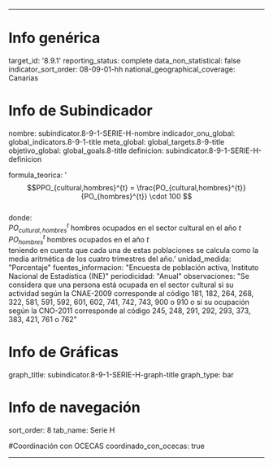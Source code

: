 ---

# Info genérica
target_id: '8.9.1'
reporting_status: complete
data_non_statistical: false
indicator_sort_order: 08-09-01-hh
national_geographical_coverage: Canarias

# Info de Subindicador
nombre: subindicator.8-9-1-SERIE-H-nombre
indicador_onu_global: global_indicators.8-9-1-title
meta_global: global_targets.8-9-title
objetivo_global: global_goals.8-title
definicion: subindicator.8-9-1-SERIE-H-definicion

formula_teorica: '$$PPO_{cultural,hombres}^{t} = \frac{PO_{cultural,hombres}^{t}}{PO_{hombres}^{t}} \cdot 100 $$ <br>
donde: <br>
$PO_{cultural,hombres}^{t}$ hombres ocupados en el sector cultural en el año $t$ <br>
$PO_{hombres}^{t}$ hombres ocupados en el año $t$ <br>
teniendo en cuenta que cada una de estas poblaciones se calcula como la media aritmética de los cuatro trimestres del año.'
unidad_medida: "Porcentaje"
fuentes_informacion: "Encuesta de población activa, Instituto Nacional de Estadística (INE)"
periodicidad: "Anual"
observaciones: "Se considera que una persona está ocupada en el sector cultural si su actividad según la CNAE-2009 corresponde al código 181, 182, 264, 268, 322, 581, 591, 592, 601, 602, 741, 742, 743, 900 o 910 o si su ocupación según la CNO-2011 corresponde al código 245, 248, 291, 292, 293, 373, 383, 421, 761 o 762"

# Info de Gráficas
graph_title: subindicator.8-9-1-SERIE-H-graph-title
graph_type: bar

# Info de navegación
sort_order: 8
tab_name: Serie H

#Coordinación con OCECAS
coordinado_con_ocecas: true

---